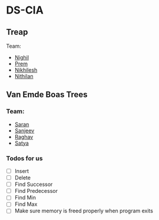 # DS-CIA

## Treap

Team:
- [Nighil]()
- [Prem]()
- [Nikhilesh]()
- [Nithilan]()

## Van Emde Boas Trees

### Team:
- [Saran]()
- [Sanjeev]()
- [Raghav]()
- [Satya]()

### Todos for us
- [ ] Insert
- [ ] Delete
- [ ] Find Successor
- [ ] Find Predecessor
- [ ] Find Min
- [ ] Find Max
- [ ] Make sure memory is freed properly when program exits
